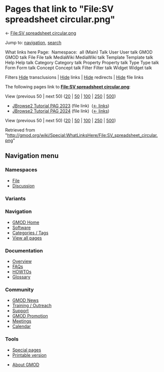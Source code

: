 <div id="mw-page-base" class="noprint">

</div>

<div id="mw-head-base" class="noprint">

</div>

<div id="content" class="mw-body" role="main">

<span id="top"></span>

<div id="mw-js-message" style="display:none;">

</div>



# <span dir="auto">Pages that link to "File:SV spreadsheet circular.png"</span>

<div id="bodyContent">

<div id="contentSub">

← [File:SV spreadsheet
circular.png](/wiki/File:SV_spreadsheet_circular.png "File:SV spreadsheet circular.png")

</div>

<div id="jump-to-nav" class="mw-jump">

Jump to: [navigation](#mw-navigation), [search](#p-search)

</div>

<div id="mw-content-text">

What links here Page:  Namespace:  all (Main) Talk User User talk GMOD
GMOD talk File File talk MediaWiki MediaWiki talk Template Template talk
Help Help talk Category Category talk Property Property talk Type Type
talk Form Form talk Concept Concept talk Filter Filter talk Widget
Widget talk

Filters
[Hide](/mediawiki/index.php?title=Special:WhatLinksHere/File:SV_spreadsheet_circular.png&hidetrans=1 "Special:WhatLinksHere/File:SV spreadsheet circular.png")
transclusions \|
[Hide](/mediawiki/index.php?title=Special:WhatLinksHere/File:SV_spreadsheet_circular.png&hidelinks=1 "Special:WhatLinksHere/File:SV spreadsheet circular.png")
links \|
[Hide](/mediawiki/index.php?title=Special:WhatLinksHere/File:SV_spreadsheet_circular.png&hideredirs=1 "Special:WhatLinksHere/File:SV spreadsheet circular.png")
redirects \|
[Hide](/mediawiki/index.php?title=Special:WhatLinksHere/File:SV_spreadsheet_circular.png&hideimages=1 "Special:WhatLinksHere/File:SV spreadsheet circular.png")
file links

The following pages link to **[File:SV spreadsheet
circular.png](/wiki/File:SV_spreadsheet_circular.png "File:SV spreadsheet circular.png")**:

View (previous 50 \| next 50)
([20](/mediawiki/index.php?title=Special:WhatLinksHere/File:SV_spreadsheet_circular.png&limit=20 "Special:WhatLinksHere/File:SV spreadsheet circular.png")
\|
[50](/mediawiki/index.php?title=Special:WhatLinksHere/File:SV_spreadsheet_circular.png&limit=50 "Special:WhatLinksHere/File:SV spreadsheet circular.png")
\|
[100](/mediawiki/index.php?title=Special:WhatLinksHere/File:SV_spreadsheet_circular.png&limit=100 "Special:WhatLinksHere/File:SV spreadsheet circular.png")
\|
[250](/mediawiki/index.php?title=Special:WhatLinksHere/File:SV_spreadsheet_circular.png&limit=250 "Special:WhatLinksHere/File:SV spreadsheet circular.png")
\|
[500](/mediawiki/index.php?title=Special:WhatLinksHere/File:SV_spreadsheet_circular.png&limit=500 "Special:WhatLinksHere/File:SV spreadsheet circular.png"))

- [JBrowse2 Tutorial PAG
  2023](/wiki/JBrowse2_Tutorial_PAG_2023 "JBrowse2 Tutorial PAG 2023")
  (file link) ‎ <span class="mw-whatlinkshere-tools">([←
  links](/mediawiki/index.php?title=Special:WhatLinksHere&target=JBrowse2+Tutorial+PAG+2023 "Special:WhatLinksHere"))</span>
- [JBrowse2 Tutorial PAG
  2024](/wiki/JBrowse2_Tutorial_PAG_2024 "JBrowse2 Tutorial PAG 2024")
  (file link) ‎ <span class="mw-whatlinkshere-tools">([←
  links](/mediawiki/index.php?title=Special:WhatLinksHere&target=JBrowse2+Tutorial+PAG+2024 "Special:WhatLinksHere"))</span>

View (previous 50 \| next 50)
([20](/mediawiki/index.php?title=Special:WhatLinksHere/File:SV_spreadsheet_circular.png&limit=20 "Special:WhatLinksHere/File:SV spreadsheet circular.png")
\|
[50](/mediawiki/index.php?title=Special:WhatLinksHere/File:SV_spreadsheet_circular.png&limit=50 "Special:WhatLinksHere/File:SV spreadsheet circular.png")
\|
[100](/mediawiki/index.php?title=Special:WhatLinksHere/File:SV_spreadsheet_circular.png&limit=100 "Special:WhatLinksHere/File:SV spreadsheet circular.png")
\|
[250](/mediawiki/index.php?title=Special:WhatLinksHere/File:SV_spreadsheet_circular.png&limit=250 "Special:WhatLinksHere/File:SV spreadsheet circular.png")
\|
[500](/mediawiki/index.php?title=Special:WhatLinksHere/File:SV_spreadsheet_circular.png&limit=500 "Special:WhatLinksHere/File:SV spreadsheet circular.png"))

</div>

<div class="printfooter">

Retrieved from
"<http://gmod.org/wiki/Special:WhatLinksHere/File:SV_spreadsheet_circular.png>"

</div>

<div id="catlinks" class="catlinks catlinks-allhidden">

</div>

<div class="visualClear">

</div>

</div>

</div>

<div id="mw-navigation">

## Navigation menu

<div id="mw-head">



<div id="left-navigation">

<div id="p-namespaces" class="vectorTabs" role="navigation"
aria-labelledby="p-namespaces-label">

### Namespaces

- <span id="ca-nstab-image"><a href="/wiki/File:SV_spreadsheet_circular.png" accesskey="c"
  title="View the file page [c]">File</a></span>
- <span id="ca-talk"><a
  href="/mediawiki/index.php?title=File_talk:SV_spreadsheet_circular.png&amp;action=edit&amp;redlink=1"
  accesskey="t"
  title="Discussion about the content page [t]">Discussion</a></span>

</div>

<div id="p-variants" class="vectorMenu emptyPortlet" role="navigation"
aria-labelledby="p-variants-label">

### 

### Variants[](#)

<div class="menu">

</div>

</div>

</div>

<div id="right-navigation">





</div>



</div>

</div>

</div>

<div id="mw-panel">

<div id="p-logo" role="banner">

<a href="/wiki/Main_Page"
style="background-image: url(http://gmod.org/images/GMOD-cogs.png);"
title="Visit the main page"></a>

</div>

<div id="p-Navigation" class="portal" role="navigation"
aria-labelledby="p-Navigation-label">

### Navigation

<div class="body">

- <span id="n-GMOD-Home">[GMOD Home](/wiki/Main_Page)</span>
- <span id="n-Software">[Software](/wiki/GMOD_Components)</span>
- <span id="n-Categories-.2F-Tags">[Categories /
  Tags](/wiki/Categories)</span>
- <span id="n-View-all-pages">[View all
  pages](/wiki/Special:AllPages)</span>

</div>

</div>

<div id="p-Documentation" class="portal" role="navigation"
aria-labelledby="p-Documentation-label">

### Documentation

<div class="body">

- <span id="n-Overview">[Overview](/wiki/Overview)</span>
- <span id="n-FAQs">[FAQs](/wiki/Category:FAQ)</span>
- <span id="n-HOWTOs">[HOWTOs](/wiki/Category:HOWTO)</span>
- <span id="n-Glossary">[Glossary](/wiki/Glossary)</span>

</div>

</div>

<div id="p-Community" class="portal" role="navigation"
aria-labelledby="p-Community-label">

### Community

<div class="body">

- <span id="n-GMOD-News">[GMOD News](/wiki/GMOD_News)</span>
- <span id="n-Training-.2F-Outreach">[Training /
  Outreach](/wiki/Training_and_Outreach)</span>
- <span id="n-Support">[Support](/wiki/Support)</span>
- <span id="n-GMOD-Promotion">[GMOD
  Promotion](/wiki/GMOD_Promotion)</span>
- <span id="n-Meetings">[Meetings](/wiki/Meetings)</span>
- <span id="n-Calendar">[Calendar](/wiki/Calendar)</span>

</div>

</div>

<div id="p-tb" class="portal" role="navigation"
aria-labelledby="p-tb-label">

### Tools

<div class="body">

- <span id="t-specialpages"><a href="/wiki/Special:SpecialPages" accesskey="q"
  title="A list of all special pages [q]">Special pages</a></span>
- <span id="t-print"><a
  href="/mediawiki/index.php?title=Special:WhatLinksHere/File:SV_spreadsheet_circular.png&amp;printable=yes"
  rel="alternate" accesskey="p"
  title="Printable version of this page [p]">Printable version</a></span>

</div>

</div>

</div>

</div>

<div id="footer" role="contentinfo">

- <span id="footer-places-about">[About
  GMOD](/wiki/GMOD:About "GMOD:About")</span>

<!-- -->






</div>

